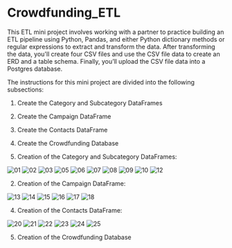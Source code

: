 # Crowdfunding_ETL

This ETL mini project involves working with a partner to practice building an ETL pipeline using Python, Pandas, and either Python dictionary methods or regular expressions to extract and transform the data. After transforming the data, you'll create four CSV files and use the CSV file data to create an ERD and a table schema. Finally, you’ll upload the CSV file data into a Postgres database.  
 
The instructions for this mini project are divided into the following subsections:  
1) Create the Category and Subcategory DataFrames  
2) Create the Campaign DataFrame  
3) Create the Contacts DataFrame  
4) Create the Crowdfunding Database  

1) Creation of the Category and Subcategory DataFrames:
        
![01](https://github.com/mcjauregui/Crowdfunding_ETL/assets/151464511/7b94a433-c03d-4cbf-a838-9c0136c66109)
![02](https://github.com/mcjauregui/Crowdfunding_ETL/assets/151464511/3c93e9da-a001-404f-96c0-13715c2ba1a9)
![03](https://github.com/mcjauregui/Crowdfunding_ETL/assets/151464511/8f454c1d-3c1c-4c59-a90a-1a4eee0f19fe)
![05](https://github.com/mcjauregui/Crowdfunding_ETL/assets/151464511/3c4e9511-5c56-4368-b3e0-b4ca8e211f82)
![06](https://github.com/mcjauregui/Crowdfunding_ETL/assets/151464511/e05e21e9-b0bb-4799-9af1-9758075d782f)
![07](https://github.com/mcjauregui/Crowdfunding_ETL/assets/151464511/0b7b0f4e-d55f-4373-befd-e17647bfe081)
![08](https://github.com/mcjauregui/Crowdfunding_ETL/assets/151464511/21a42a03-e8aa-4577-a34e-c833937b55df)
![09](https://github.com/mcjauregui/Crowdfunding_ETL/assets/151464511/aef5dd3b-2896-49c9-b5fb-5ba1599ef57a)
![10](https://github.com/mcjauregui/Crowdfunding_ETL/assets/151464511/e3801840-3705-43bd-a15a-3070fef8191e)
![12](https://github.com/mcjauregui/Crowdfunding_ETL/assets/151464511/23eb7d3f-c6c2-4775-a9b3-a6db774cb3f9)

2. Creation of the Campaign DataFrame:
       
![13](https://github.com/mcjauregui/Crowdfunding_ETL/assets/151464511/040c0527-e342-4555-b19f-5778d908de6f)
![14](https://github.com/mcjauregui/Crowdfunding_ETL/assets/151464511/cf7ef372-36d7-4ccb-840b-cc562029384b)
![15](https://github.com/mcjauregui/Crowdfunding_ETL/assets/151464511/66c681a5-c672-425f-8f8c-0d4a4db34119)
![16](https://github.com/mcjauregui/Crowdfunding_ETL/assets/151464511/c73f97ec-5837-4965-a963-ce2254d83209)
![17](https://github.com/mcjauregui/Crowdfunding_ETL/assets/151464511/5dc5e2e1-f59c-4b83-9361-570117124fbf)
![18](https://github.com/mcjauregui/Crowdfunding_ETL/assets/151464511/916763aa-091f-44c9-ac33-2bb96bd4ff1a)

4. Creation of the Contacts DataFrame:
    
![20](https://github.com/mcjauregui/Crowdfunding_ETL/assets/151464511/84f6b307-8830-41de-a1dc-bca627a045d5)
![21](https://github.com/mcjauregui/Crowdfunding_ETL/assets/151464511/7512a818-af16-4612-a9f5-df4afed1e727)
![22](https://github.com/mcjauregui/Crowdfunding_ETL/assets/151464511/b2a6590a-e159-4f08-88c3-7d870274b090)
![23](https://github.com/mcjauregui/Crowdfunding_ETL/assets/151464511/0d351266-ce0c-4874-9109-17665511b07f)
![24](https://github.com/mcjauregui/Crowdfunding_ETL/assets/151464511/413e7085-9bba-4dbd-8cf0-280b82e4bc80)
![25](https://github.com/mcjauregui/Crowdfunding_ETL/assets/151464511/669c8dc9-b471-41fd-9adf-6452cb131daf)

5. Creation of the Crowdfunding Database  
  
     
